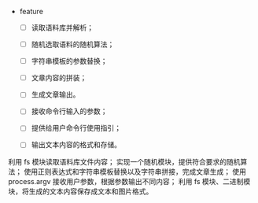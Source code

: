 - feature
    - [ ] 读取语料库并解析；
    - [ ] 随机选取语料的随机算法；
    - [ ] 字符串模板的参数替换；
    - [ ] 文章内容的拼装；
    - [ ] 生成文章输出。

    - [ ] 接收命令行输入的参数；
    - [ ] 提供给用户命令行使用指引；
    - [ ] 输出文本内容的格式和存储。


利用 fs 模块读取语料库文件内容；
实现一个随机模块，提供符合要求的随机算法；
使用正则表达式和字符串模板替换以及字符串拼接，完成文章生成；
使用 process.argv 接收用户参数，根据参数输出不同内容；
利用 fs 模块、二进制模块，将生成的文本内容保存成文本和图片格式。
